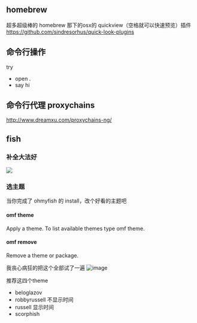## homebrew
超多超级棒的 homebrew 那下的osx的 quickview（空格就可以快速预览）插件 https://github.com/sindresorhus/quick-look-plugins

## 命令行操作
try
- open .
- say hi


## 命令行代理  proxychains
http://www.dreamxu.com/proxychains-ng/

## fish
### 补全大法好
![](http://7xkpdt.com1.z0.glb.clouddn.com/8f9f4d4031e9b05b81451e7d0d31493b.png)

### 选主题
当你完成了 ohmyfish 的 install，改个好看的主题吧

#### omf theme <theme>

Apply a theme. To list available themes type omf theme.

#### omf remove <name>

Remove a theme or package.

我丧心病狂的把这个全部试了一遍
![image](https://cloud.githubusercontent.com/assets/8455579/9655525/2edb9680-5264-11e5-8262-58d4391292e1.png)

推荐这四个theme
- beloglazov
- robbyrussell 不显示时间
- russell 显示时间
- scorphish
